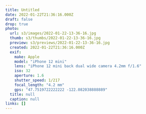 ```yaml
---
title: Untitled
date: 2022-01-22T21:36:16.000Z
draft: false
drop: true
photo:
  url: s3/images/2022-01-22-13-36-16.jpg
  thumb: s3/thumbs/2022-01-22-13-36-16.jpg
  preview: s3/previews/2022-01-22-13-36-16.jpg
  created: 2022-01-22T21:36:16.000Z
  exif:
    make: Apple
    model: "iPhone 12 mini"
    lens: "iPhone 12 mini back dual wide camera 4.2mm f/1.6"
    iso: 32
    aperture: 1.6
    shutter_speed: 1/217
    focal_length: "4.2 mm"
    gps: "47.7519722222222 -122.082038888889"
  title: null
  caption: null
links: []
---
```

